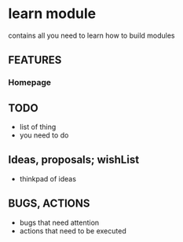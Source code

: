 # learn module 
contains all you need to learn how to build modules

## FEATURES 

### Homepage

## TODO
- list of thing
- you need to do

## Ideas, proposals; wishList
- thinkpad of ideas

## BUGS, ACTIONS
- bugs that need attention
- actions that need to be executed 